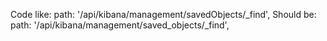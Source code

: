 Code like:
path: '/api/kibana/management/savedObjects/_find',
Should be:
path: '/api/kibana/management/saved_objects/_find',
